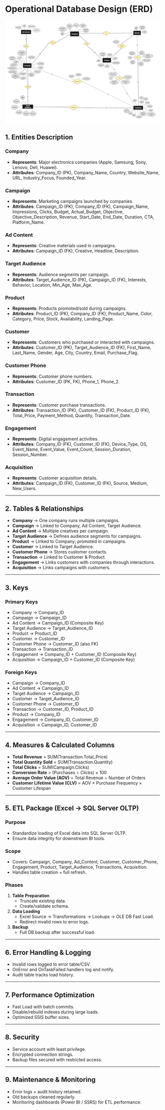 # Operational Database Design (ERD)
![Alt Text](Database%20ERD%20Mapping.jpg)  

## 1. Entities Description
### Company
- **Represents**: Major electronics companies (Apple, Samsung, Sony, Lenovo, Dell, Huawei).
- **Attributes**: Company_ID (PK), Company_Name, Country, Website_Name, URL, Industry_Focus, Founded_Year.

### Campaign
- **Represents**: Marketing campaigns launched by companies.
- **Attributes**: Campaign_ID (PK), Company_ID (FK), Campaign_Name, Impressions, Clicks, Budget, Actual_Budget, Objective, Objective_Description, Revenue, Start_Date, End_Date, Duration, CTA, Platform_Name.

### Ad Content
- **Represents**: Creative materials used in campaigns.
- **Attributes**: Campaign_ID (FK), Creative, Headline, Description.

### Target Audience
- **Represents**: Audience segments per campaign.
- **Attributes**: Target_Audience_ID (PK), Campaign_ID (FK), Interests, Behavior, Location, Min_Age, Max_Age.

### Product
- **Represents**: Products promoted/sold during campaigns.
- **Attributes**: Product_ID (PK), Company_ID (FK), Product_Name, Color, Category, Price, Stock, Availability, Landing_Page.

### Customer
- **Represents**: Customers who purchased or interacted with campaigns.
- **Attributes**: Customer_ID (PK), Target_Audience_ID (FK), First_Name, Last_Name, Gender, Age, City, Country, Email, Purchase_Flag.

### Customer Phone
- **Represents**: Customer phone numbers.
- **Attributes**: Customer_ID (PK, FK), Phone_1, Phone_2.

### Transaction
- **Represents**: Customer purchase transactions.
- **Attributes**: Transaction_ID (PK), Customer_ID (FK), Product_ID (FK), Total_Price, Payment_Method, Quantity, Transaction_Date.

### Engagement
- **Represents**: Digital engagement activities.
- **Attributes**: Company_ID (FK), Customer_ID (FK), Device_Type, OS, Event_Name, Event_Value, Event_Count, Session_Duration, Session_Number.

### Acquisition
- **Represents**: Customer acquisition details.
- **Attributes**: Campaign_ID (FK), Customer_ID (FK), Source, Medium, New_Users.


---

## 2. Tables & Relationships
- **Company** → One company runs multiple campaigns.  
- **Campaign** → Linked to Company, Ad Content, Target Audience.  
- **Ad Content** → Multiple creatives per campaign.  
- **Target Audience** → Defines audience segments for campaigns.  
- **Product** → Linked to Company; promoted in campaigns.  
- **Customer** → Linked to Target Audience.  
- **Customer Phone** → Stores customer contacts.  
- **Transaction** → Linked to Customer & Product.  
- **Engagement** → Links customers with companies through interactions.  
- **Acquisition** → Links campaigns with customers.  

---

## 3. Keys
### Primary Keys
- Company → Company_ID  
- Campaign → Campaign_ID  
- Ad Content → Campaign_ID (Composite Key)  
- Target Audience → Target_Audience_ID  
- Product → Product_ID  
- Customer → Customer_ID  
- Customer Phone → Customer_ID (also FK)  
- Transaction → Transaction_ID  
- Engagement → Company_ID + Customer_ID (Composite Key)  
- Acquisition → Campaign_ID + Customer_ID (Composite Key)  

### Foreign Keys
- Campaign → Company_ID  
- Ad Content → Campaign_ID  
- Target Audience → Campaign_ID  
- Customer → Target_Audience_ID  
- Customer Phone → Customer_ID  
- Transaction → Customer_ID, Product_ID  
- Product → Company_ID  
- Engagement → Company_ID, Customer_ID  
- Acquisition → Campaign_ID, Customer_ID  

---

## 4. Measures & Calculated Columns
- **Total Revenue** = SUM(Transaction.Total_Price)  
- **Total Quantity Sold** = SUM(Transaction.Quantity)  
- **Total Clicks** = SUM(Campaign.Clicks)  
- **Conversion Rate** = (Purchases ÷ Clicks) × 100  
- **Average Order Value (AOV)** = Total Revenue ÷ Number of Orders  
- **Customer Lifetime Value (CLV)** = AOV × Purchase Frequency × Customer Lifespan  

---

## 5. ETL Package (Excel → SQL Server OLTP)
### Purpose
- Standardize loading of Excel data into SQL Server OLTP.  
- Ensure data integrity for downstream BI tools.  

### Scope
- Covers: Campaign, Company, Ad_Content, Customer, Customer_Phone, Engagement, Product, Target_Audience, Transactions, Acquisition.  
- Handles table creation + full refresh.  

### Phases
1. **Table Preparation**  
   - Truncate existing data.  
   - Create/validate schema.  
2. **Data Loading**  
   - Excel Source → Transformations → Lookups → OLE DB Fast Load.  
   - Redirect invalid rows to error logs.  
3. **Backup**  
   - Full DB backup after successful load.  

---

## 6. Error Handling & Logging
- Invalid rows logged to error table/CSV.  
- OnError and OnTaskFailed handlers log and notify.  
- Audit table tracks load history.  

---

## 7. Performance Optimization
- Fast Load with batch commits.  
- Disable/rebuild indexes during large loads.  
- Optimized SSIS buffer sizes.  

---

## 8. Security
- Service account with least privilege.  
- Encrypted connection strings.  
- Backup files secured with restricted access.  

---

## 9. Maintenance & Monitoring
- Error logs + audit history retained.  
- Old backups cleaned regularly.  
- Monitoring dashboards (Power BI / SSRS) for ETL performance.  
